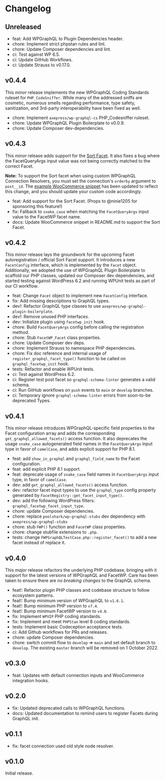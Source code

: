 # Changelog

## Unreleased

- feat: Add WPGraphQL to Plugin Dependencies header.
- chore: Implement strict phpstan rules and lint.
- chore: Update Composer dependencies and lint.
- ci: Test against WP 6.5.
- ci: Update GitHub Workflows.
- ci: Update Strauss to v0.17.0.

## v0.4.4

This _minor_ release implements the new WPGraphQL Coding Standards ruleset for `PHP_CodeSniffer`. While many of the addressed sniffs are cosmetic, numerous smells regarding performance, type safety, sanitization, and 3rd-party interoperability have been fixed as well.

- chore: Implement `axepress/wp-graphql-cs` PHP_Codesniffer ruleset.
- chore: Update WPGraphQL Plugin Boilerplate to v0.0.9.
- chore: Update Composer dev-dependencies.

## v0.4.3

This _minor_ release adds support for the [Sort Facet](https://facetwp.com/help-center/facets/facet-types/sort). It also fixes a bug where the FacetQueryArgs input value was not being correctly matched to the correct Facet.

**Note:** To support the Sort facet when using custom WPGraphQL Connection Resolvers, you must set the connection's `orderby` argument to `post__id`. The [example WooCommerce snippet](./README.md#woocommerce-support) has been updated to reflect this change, and you should update your custom code accordingly.

- feat: Add support for the Sort Facet. (Props to @ninie1205 for sponsoring this feature!)
- fix: Fallback to `snake_case` when matching the `FacetQueryArgs` input value to the FacetWP facet name.
- docs: Update WooCommerce snippet in README.md to support the Sort Facet.

## v0.4.2

This _minor_ release lays the groundwork for the upcoming Facet autoregistration / official Sort Facet support. It introduces a new `FacetConfig` interface, which is implemented by the `Facet` object. Additionally, we adopted the use of WPGraphQL Plugin Boilerplate to scaffold our PHP classes, updated our Composer dev dependencies, and started testing against WordPress 6.2 and running WPUnit tests as part of our CI workflow.

- feat: Change `Facet` object to implement new `FacetConfig` interface.
- fix: Add missing descriptions to GraphQL types.
- dev!: Refactor GraphQL type classes to use `axepress/wp-graphql-plugin-boilerplate`.
- dev!: Remove unused PHP interfaces.
- dev: Initialize plugin using `facetwp_init` hook.
- chore: Build `FacetQueryArgs` config before calling the registration method.
- chore: Stub `FacetWP_Facet` class properties.
- chore: Update Composer dev deps.
- chore: Implement Strauss to namespace PHP dependencies.
- chore: Fix doc reference and internal usage of `register_graphql_facet_type()` function to be called on `graphql_facetwp_init` hook.
- tests: Refactor and enable WPUnit tests.
- ci: Test against WordPress 6.2.
- ci: Register test post facet so `graphql-schema-linter` generates a valid schema.
- ci: Run GitHub workflows on `push` events to `main` or `develop` branches.
- ci: Temporary ignore `graphql-schema-linter` errors from soon-to-be deprecated Types.

## v0.4.1
This _minor_ release introduces WPGraphQL-specific field properties to the Facet configuration array and adds the corresponding `get_graphql_allowed_facets()` access function. It also deprecates the usage `snake_case` autogenerated field names in the `FacetQueryArgs` input type in favor of `camelCase`, and adds explicit support for PHP 8.1.

- feat: add `show_in_graphql` and `graphql_field_name` to the Facet configuration.
- feat: add explicit PHP 8.1 support.
- feat: deprecate usage of `snake_case` field names in `FacetQueryArgs` input type, in favor of `camelCase`.
- dev: add `get_graphql_allowed_facets()` access function.
- dev: refactor facet input types to use the `graphql_type` config property generated by `FacetRegistry::get_facet_input_type()`.
- dev: add the following WordPress filters: `graphql_facetwp_facet_input_type`.
- chore: update Composer dependencies.
- chore: replace `poolshark/wp-graphql-stubs` dev dependency with `axepress/wp-graphql-stubs`
- chore: stub `FWP()` function and `FacetWP` class properties.
- chore: change stubfile extensions to `.php`.
- tests: change `FWPGraphQLTestCase.php::register_facet()` to add a new facet instead of replace it.

## v0.4.0
This _major_ release refactors the underlying PHP codebase, bringing with it support for the latest versions of WPGraphQL and FacetWP. Care has been taken to ensure there are _no breaking changes_ to the GraphQL schema.

- feat!: Refactor plugin PHP classes and codebase structure to follow ecosystem patterns.
- feat!: Bump minimum version of WPGraphQL to `v1.6.1`.
- feat!: Bump minimum PHP version to `v7.4`.
- feat!: Bump minimum FacetWP version to `v4.0`.
- fix: Implement `WPVIP` PHP coding standards.
- fix: Implement and meet `PHPStan` level 8 coding standards.
- tests: Implement basic Codeception acceptance tests.
- ci: Add Github workflows for PRs and releases.
- chore: update Composer dependencies.
- chore: switch commit flow to `develop` => `main` and set default branch to `develop`. The existing `master` branch will be removed on 1 October 2022.

## v0.3.0
- feat: Updates with default connection inputs and WooCommerce integration hooks.

## v0.2.0
- fix: Updated deprecated calls to WPGraphQL functions.
- docs: Updated documentation to remind users to register Facets during GraphQL init.

## v0.1.1
- fix: facet connection used old style node resolver.

## v0.1.0
Initial release.

